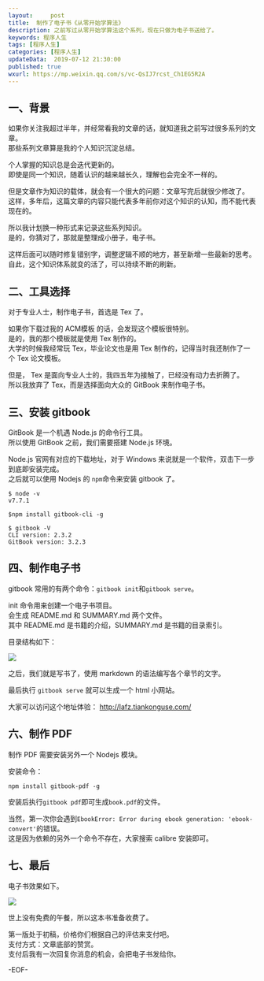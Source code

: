 ```yaml
---   
layout:     post  
title:  制作了电子书《从零开始学算法》
description: 之前写过从零开始学算法这个系列，现在只做为电子书送给了。  
keywords: 程序人生  
tags: [程序人生]  
categories: [程序人生]  
updateData:  2019-07-12 21:30:00  
published: true  
wxurl: https://mp.weixin.qq.com/s/vc-QsIJ7rcst_Ch1EG5R2A  
---  
```



## 一、背景  


如果你关注我超过半年，并经常看我的文章的话，就知道我之前写过很多系列的文章。  
那些系列文章算是我的个人知识沉淀总结。  


个人掌握的知识总是会迭代更新的。  
即使是同一个知识，随着认识的越来越长久，理解也会完全不一样的。  


但是文章作为知识的载体，就会有一个很大的问题：文章写完后就很少修改了。  
这样，多年后，这篇文章的内容只能代表多年前你对这个知识的认知，而不能代表现在的。  


所以我计划换一种形式来记录这些系列知识。  
是的，你猜对了，那就是整理成小册子，电子书。  


这样后面可以随时修复错别字，调整逻辑不顺的地方，甚至新增一些最新的思考。  
自此，这个知识体系就变的活了，可以持续不断的刷新。  


## 二、工具选择  


对于专业人士，制作电子书，首选是 Tex 了。  


如果你下载过我的 ACM模板 的话，会发现这个模板很特别。  
是的，我的那个模板就是使用 Tex 制作的。  
大学的时候我经常玩 Tex，毕业论文也是用 Tex 制作的，记得当时我还制作了一个 Tex 论文模板。  


但是， Tex 是面向专业人士的，我四五年为接触了，已经没有动力去折腾了。  
所以我放弃了 Tex，而是选择面向大众的 GitBook 来制作电子书。  


## 三、安装 gitbook  


GitBook 是一个机遇 Node.js 的命令行工具。  
所以使用 GitBook 之前，我们需要搭建 Node.js 环境。  


Node.js 官网有对应的下载地址，对于 Windows 来说就是一个软件，双击下一步到底即安装完成。  
之后就可以使用 Nodejs 的 `npm`命令来安装 gitbook 了。  


```
$ node -v
v7.7.1

$npm install gitbook-cli -g

$ gitbook -V
CLI version: 2.3.2
GitBook version: 3.2.3
```


## 四、制作电子书  


gitbook 常用的有两个命令：`gitbook init`和`gitbook serve`。  


init 命令用来创建一个电子书项目。  
会生成 README.md 和 SUMMARY.md 两个文件。  
其中 README.md 是书籍的介绍，SUMMARY.md 是书籍的目录索引。  


目录结构如下：  


![](http://res2019.tiankonguse.com/images/2019/07/12/001.png)


之后，我们就是写书了，使用 markdown 的语法编写各个章节的文字。  


最后执行 `gitbook serve` 就可以生成一个 html 小网站。  


大家可以访问这个地址体验： http://lafz.tiankonguse.com/  



## 六、制作 PDF  


制作 PDF 需要安装另外一个 Nodejs 模块。  


安装命令：  


```
npm install gitbook-pdf -g
```


安装后执行`gitbook pdf`即可生成`book.pdf`的文件。  


当然，第一次你会遇到`EbookError: Error during ebook generation: 'ebook-convert'`的错误。  
这是因为依赖的另外一个命令不存在，大家搜索 calibre 安装即可。  


## 七、最后  


电子书效果如下。  


![](http://res2019.tiankonguse.com/images/2019/07/12/002.png)


世上没有免费的午餐，所以这本书准备收费了。  


第一版处于初稿，价格你们根据自己的评估来支付吧。  
支付方式：文章底部的赞赏。  
支付后我有一次回复你消息的机会，会把电子书发给你。  


-EOF-  

